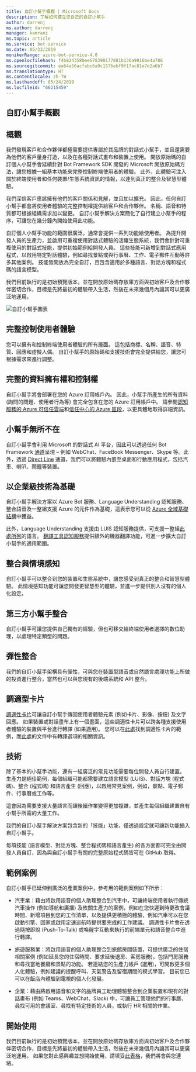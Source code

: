 ```yaml
---
title: 自訂小幫手概觀 | Microsoft Docs
description: 了解如何建立您自己的自訂小幫手
author: darrenj
ms.author: darrenj
manager: kamrani
ms.topic: article
ms.service: bot-service
ms.date: 05/23/2019
monikerRange: azure-bot-service-4.0
ms.openlocfilehash: f4b8243580ee678390177881b136a9016be4a786
ms.sourcegitcommit: ea64a56acfabc6a9c1576ebf9f17ac81e7e2a6b7
ms.translationtype: HT
ms.contentlocale: zh-TW
ms.lasthandoff: 05/24/2019
ms.locfileid: "66215459"
---
```

## <a name="custom-assistant-overview"></a>自訂小幫手概觀

## <a name="overview"></a>概觀

我們發現客戶和合作夥伴都極需要提供專屬於其品牌的對話式小幫手，並且還需要為他們的客戶量身打造，以及在各種對話式畫布和裝置上使用。 開放原始碼的自訂個人小幫手會延續針對 Bot Framework SDK 開發的 Microsoft 開放原始碼方法，讓您根據一組基本功能來完整控制終端使用者的體驗。 此外，此體驗可注入關於終端使用者和任何裝置/生態系統資訊的情報，以達到真正的整合及智慧型體驗。

我們深信客戶應該擁有他們的客戶關係和見解，並且加以擴充。 因此，任何自訂小幫手都會將使用者體驗的完整控制權提供給客戶和合作夥伴。 名稱、語音和特質都可根據組織需求加以變更。 自訂小幫手解決方案簡化了自行建立小幫手的程序，可讓您在幾分鐘內開始使用此功能。 

自訂個人小幫手功能的範圍很廣泛，通常會提供一系列功能給使用者。 為提升開發人員的生產力，並啟用可重複使用對話式體驗的活躍生態系統，我們會針對可重複使用的對話式技能，提供初始範例給開發人員。 這些技能可新增到對話式應用程式，以啟用特定對話體驗，例如尋找景點或與行事曆、工作、電子郵件互動等許多其他案例。 技能皆開放為完全自訂，且包含適用於多種語言、對話方塊和程式碼的語言模型。

我們目前執行的是初始預覽版本，並在開放原始碼存放庫方面與初始客戶及合作夥伴密切合作，目標是先將最初的體驗帶入生活，然後在未來幾個月內讓其可以更廣泛地運用。 

![自訂小幫手圖表](media/enterprise-template/CustomAssistantDiagram.jpg)

## <a name="complete-control-of-the-user-experience"></a>完整控制使用者體驗

您可以擁有和控制終端使用者體驗的所有層面。 這包括商標、名稱、語音、特質、回應和虛擬人偶。 自訂小幫手的原始碼和支援技術會完全提供給您，讓您可根據需求來進行調整。

## <a name="complete-ownership-and-control-of-data"></a>完整的資料擁有權和控制權

自訂小幫手將會部署在您的 Azure 訂用帳戶內。 因此，小幫手所產生的所有資料 (詢問的問題、使用者行為等) 會完全包含在您的 Azure 訂用帳戶中。 請參閱[認知服務的 Azure 可信任雲端](https://www.microsoft.com/en-us/trustcenter/cloudservices/cognitiveservices)和[信任中心的 Azure 區段](https://www.microsoft.com/en-us/TrustCenter/CloudServices/Azure)，以更具體地取得詳細資訊。

## <a name="your-assistant-anywhere"></a>小幫手無所不在

自訂小幫手會利用 Microsoft 的對話式 AI 平台，因此可以透過任何 Bot Framework [通道](https://docs.microsoft.com/en-us/azure/bot-service/bot-service-manage-channels?view=azure-bot-service-4.0)呈現 – 例如 WebChat、FaceBook Messenger、Skype 等。此外，透過 [Direct Line](https://docs.microsoft.com/en-us/azure/bot-service/rest-api/bot-framework-rest-direct-line-3-0-concepts?view=azure-bot-service-4.0) 通道，我們可以將體驗內嵌至桌面和行動應用程式，包括汽車、喇叭、鬧鐘等裝置。

## <a name="built-on-enterprise-grade-technology"></a>以企業級技術為基礎

自訂小幫手解決方案以 Azure Bot 服務、Language Understanding 認知服務、整合語音及一整組支援 Azure 的元件作為基礎，這表示您可以從 [Azure 全域基礎結構](https://azure.microsoft.com/en-gb/global-infrastructure/)中獲益。

此外，Language Understanding 支援由 LUIS 認知服務提供，可支援一整組[此處所列](https://docs.microsoft.com/en-us/azure/cognitive-services/luis/luis-supported-languages)的語言。 [翻譯工具認知服務](https://azure.microsoft.com/en-us/services/cognitive-services/translator-text-api/)提供額外的機器翻譯功能，可進一步擴大自訂小幫手的適用範圍。

## <a name="integrated-and-context-aware"></a>整合與情境感知

自訂小幫手可以整合到您的裝置和生態系統中，讓您感受到真正的整合和智慧型體驗。 此情境感知功能可讓您開發更智慧型的體驗，並進一步提供別人沒有的個人化設定。

## <a name="3rd-party-assistant-integration"></a>第三方小幫手整合

自訂小幫手可讓您提供自己獨有的經驗，但也可移交給終端使用者選擇的數位助理，以處理特定類型的問題。

## <a name="flexible-integration"></a>彈性整合

我們的自訂小幫手架構具有彈性，可與您在裝置型語音或自然語言處理功能上所做的投資進行整合，當然也可以與您現有的後端系統和 API 整合。

## <a name="adaptive-cards"></a>調適型卡片

[調適性卡片](https://adaptivecards.io/)可讓自訂小幫手傳回使用者體驗元素 (例如卡片、影像、按鈕) 及文字回應。 如果裝置或對話畫布上有一個畫面，這些調適性卡片可以跨各種支援使用者體驗的裝置與平台進行轉譯 (如果適用)。 您可以在[此處](https://adaptivecards.io/samples/)找到調適性卡片的範例，而[此處](https://docs.microsoft.com/en-us/adaptive-cards/rendering-cards/getting-started)的文件中有轉譯選項的相關資訊。


## <a name="skills"></a>技術

除了基本的小幫手功能，還有一組廣泛的常見功能需要每位開發人員自行建置。 生產力是絕佳範例，每個組織可能都需要建立語言模型 (LUIS)、對話方塊 (程式碼)、整合 (程式碼) 和語言產生 (回應)，以啟用常見案例，例如，景點、電子郵件、行事曆或工作等。

這會因為需要支援大量語言而讓後續作業變得更加複雜，並產生每個組織建置自有小幫手所需的大量工作。

我們的自訂小幫手解決方案包含新的「技能」功能，僅透過設定就可讓新功能插入自訂小幫手。 

每項技能 (語言模型、對話方塊、整合程式碼和語言產生) 的各方面都可完全由開發人員自訂，因為與自訂小幫手有關的完整原始程式碼皆可在 GitHub 取得。

## <a name="example-scenarios"></a>範例案例

自訂小幫手已延伸到廣泛的產業案例中，參考用的範例案例如下所示：

- 汽車業：藉由將啟用語音的個人助理整合到汽車中，可讓終端使用者執行傳統汽車操作 (例如導航和廣播) 及攸關生產力的案例，例如在您快遲到時更改會議時間、新增項目到您的工作清單，以及提供更積極的體驗，例如汽車可以在您啟動引擎、回家或啟用定速巡航時提供要完成的工作建議。 調適性卡片會在透過隨按即說 (Push-To-Talk) 或喚醒字互動來執行的前端單元和語音整合中進行轉譯。

- 旅遊服務業：將啟用語音的個人助理整合到旅館房間裝置，可提供廣泛的住宿相關案例 (例如延長您的住宿時間、要求延後退房、客房服務)，包括門房服務和尋找當地餐廳和景點的功能。 若連結您的生產力帳戶 (選用)，可開啟更多個人化體驗，例如建議的提醒呼叫、天氣警告及留宿期間的模式學習。 目前您已可以在飯店內體驗到電視的個人化發展。

- 企業：藉由將啟用語音和文字的品牌員工助理體驗整合到企業裝置和現有的對話畫布 (例如 Teams、WebChat、Slack) 中，可讓員工管理他們的行事曆、尋找可用的會議室、尋找有特定技術的人員，或執行 HR 相關的作業。 

## <a name="getting-started"></a>開始使用

我們目前執行的是初始預覽版本，並在開放原始碼存放庫方面與初始客戶及合作夥伴密切合作，目標是先將最初的體驗帶入生活，然後在未來幾個月內讓其可以更廣泛地運用。 如果您對此感興趣並想開始使用，請填妥[此表格](https://aka.ms/customassistantpreviewform)，我們將會與您連絡。


